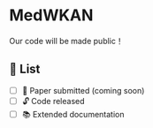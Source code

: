 # MedWKAN
Our code will be made public！

## 📌 List
- [ ] 📄 Paper submitted (coming soon)
- [ ] 🔓 Code released
- [ ] 📚 Extended documentation
